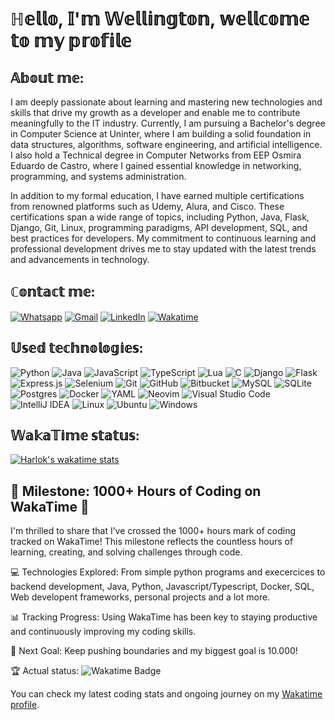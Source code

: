 # ℍ𝕖𝕝𝕝𝕠, 𝕀'𝕞 𝕎𝕖𝕝𝕝𝕚𝕟𝕘𝕥𝕠𝕟, 𝕨𝕖𝕝𝕝𝕔𝕠𝕞𝕖 𝕥𝕠 𝕞𝕪 𝕡𝕣𝕠𝕗𝕚𝕝𝕖

## 𝔸𝕓𝕠𝕦𝕥 𝕞𝕖:
I am deeply passionate about learning and mastering new technologies and skills that drive my growth as a developer and enable me to contribute meaningfully to the IT industry. Currently, I am pursuing a Bachelor's degree in Computer Science at Uninter, where I am building a solid foundation in data structures, algorithms, software engineering, and artificial intelligence. I also hold a Technical degree in Computer Networks from EEP Osmira Eduardo de Castro, where I gained essential knowledge in networking, programming, and systems administration.

In addition to my formal education, I have earned multiple certifications from renowned platforms such as Udemy, Alura, and Cisco. These certifications span a wide range of topics, including Python, Java, Flask, Django, Git, Linux, programming paradigms, API development, SQL, and best practices for developers. My commitment to continuous learning and professional development drives me to stay updated with the latest trends and advancements in technology.

## ℂ𝕠𝕟𝕥𝕒𝕔𝕥 𝕞𝕖:
[![Whatsapp](https://img.shields.io/badge/WhatsApp-25D366?style=for-the-badge&logo=whatsapp&logoColor=white)](https://contate.me/welli7ngton) 
[![Gmail](https://img.shields.io/badge/Gmail-D14836?style=for-the-badge&logo=gmail&logoColor=white)](https://mailto:wellingtonasilva45@gmail.com)
[![LinkedIn](https://img.shields.io/badge/linkedin-%230077B5.svg?style=for-the-badge&logo=linkedin&logoColor=white)](https://www.linkedin.com/in/welli7ngton/)
[![Wakatime]( 	https://img.shields.io/badge/WakaTime-000000?style=for-the-badge&logo=WakaTime&logoColor=white)](https://wakatime.com/@welli7ngton)

## 𝕌𝕤𝕖𝕕 𝕥𝕖𝕔𝕙𝕟𝕠𝕝𝕠𝕘𝕚𝕖𝕤:
![Python](https://img.shields.io/badge/Python-FFD43B?style=for-the-badge&logo=python&logoColor=blue) ![Java](https://img.shields.io/badge/java-%23ED8B00.svg?style=for-the-badge&logo=openjdk&logoColor=white) ![JavaScript](https://img.shields.io/badge/javascript-%23323330.svg?style=for-the-badge&logo=javascript&logoColor=%23F7DF1E) ![TypeScript](https://img.shields.io/badge/typescript-%23007ACC.svg?style=for-the-badge&logo=typescript&logoColor=white) ![Lua](https://img.shields.io/badge/lua-%232C2D72.svg?style=for-the-badge&logo=lua&logoColor=white) ![C](https://img.shields.io/badge/c-%2300599C.svg?style=for-the-badge&logo=c&logoColor=white) ![Django](https://img.shields.io/badge/django-%23092E20.svg?style=for-the-badge&logo=django&logoColor=white) ![Flask](https://img.shields.io/badge/Flask-000000?style=for-the-badge&logo=flask&logoColor=white) ![Express.js](https://img.shields.io/badge/express.js-%23404d59.svg?style=for-the-badge&logo=express&logoColor=%2361DAFB) ![Selenium](https://img.shields.io/badge/-selenium-%43B02A?style=for-the-badge&logo=selenium&logoColor=white) ![Git](https://img.shields.io/badge/git-%23F05033.svg?style=for-the-badge&logo=git&logoColor=white) ![GitHub](https://img.shields.io/badge/github-%23121011.svg?style=for-the-badge&logo=github&logoColor=white) ![Bitbucket](https://img.shields.io/badge/bitbucket-%230047B3.svg?style=for-the-badge&logo=bitbucket&logoColor=white) ![MySQL](https://img.shields.io/badge/MySQL-005C84?style=for-the-badge&logo=mysql&logoColor=white) ![SQLite](https://img.shields.io/badge/SQLite-07405E?style=for-the-badge&logo=sqlite&logoColor=white) ![Postgres](https://img.shields.io/badge/postgres-%23316192.svg?style=for-the-badge&logo=postgresql&logoColor=white) ![Docker](https://img.shields.io/badge/docker-%230db7ed.svg?style=for-the-badge&logo=docker&logoColor=white) ![YAML](https://img.shields.io/badge/yaml-%23ffffff.svg?style=for-the-badge&logo=yaml&logoColor=151515) ![Neovim](https://img.shields.io/badge/NeoVim-%2357A143.svg?&style=for-the-badge&logo=neovim&logoColor=white) ![Visual Studio Code](https://img.shields.io/badge/Visual%20Studio%20Code-0078d7.svg?style=for-the-badge&logo=visual-studio-code&logoColor=white) ![IntelliJ IDEA](https://img.shields.io/badge/IntelliJIDEA-000000.svg?style=for-the-badge&logo=intellij-idea&logoColor=white) ![Linux](https://img.shields.io/badge/Linux-FCC624?style=for-the-badge&logo=linux&logoColor=black) ![Ubuntu](https://img.shields.io/badge/Ubuntu-E95420?style=for-the-badge&logo=ubuntu&logoColor=white) ![Windows](https://img.shields.io/badge/Windows-0078D6?style=for-the-badge&logo=windows&logoColor=white)

## 𝕎𝕒𝕜𝕒𝕋𝕚𝕞𝕖 𝕤𝕥𝕒𝕥𝕦𝕤:
[![Harlok's wakatime stats](https://github-readme-stats.vercel.app/api/wakatime?username=welli7ngton&layout=compact)](https://github.com/anuraghazra/github-readme-stats)

## 🎉 Milestone: 1000+ Hours of Coding on WakaTime 🎉
I'm thrilled to share that I’ve crossed the 1000+ hours mark of coding tracked on WakaTime! This milestone reflects the countless hours of learning, creating, and solving challenges through code.

💻 Technologies Explored: From simple python programs and execercices to backend development, Java, Python, Javascript/Typescript, Docker, SQL, Web developent frameworks, personal projects and a lot more.

📊 Tracking Progress: Using WakaTime has been key to staying productive and continuously improving my coding skills.

🚀 Next Goal: Keep pushing boundaries and my biggest goal is 10.000!

🏆 Actual status: ![Wakatime Badge](https://wakatime.com/badge/user/dcf0e22a-41eb-4c76-9126-337f24d80641.svg)

You can check my latest coding stats and ongoing journey on my [Wakatime profile](https://wakatime.com/@welli7ngton).


